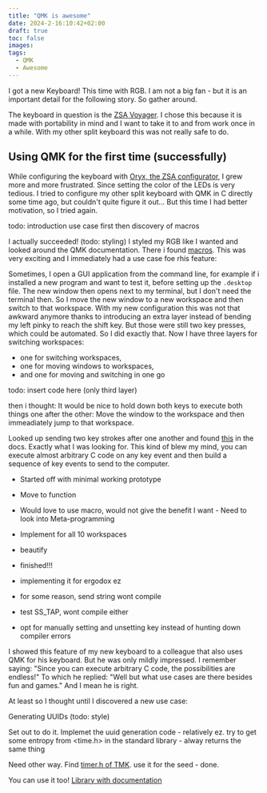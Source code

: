 ```yaml
---
title: "QMK is awesome"
date: 2024-2-16:10:42+02:00
draft: true
toc: false
images:
tags:
  - QMK
  - Awesome
---
```


I got a new Keyboard!
This time with RGB.
I am not a big fan - but it is an important detail for the following story.
So gather around.

The keyboard in question is the [ZSA Voyager](https://www.zsa.io/voyager/).
I chose this because it is made with portability in mind and I want to take it to and from work once in a while.
With my other split keyboard this was not really safe to do.

## Using QMK for the first time (successfully)

While configuring the keyboard with [Oryx, the ZSA configurator](https://configure.zsa.io/), I grew more and more frustrated.
Since setting the color of the LEDs is very tedious.
I tried to configure my other split keyboard with QMK in C directly some time ago, but couldn't quite figure it out...
But this time I had better motivation, so I tried again.

todo: introduction use case first then discovery of macros

I actually succeeded! (todo: styling)
I styled my RGB like I wanted and looked around the QMK documentation.
There i found [macros](https://github.com/qmk/qmk_firmware/blob/master/docs/feature_macros.md#macros).
This was very exciting and I immediately had a use case foe rhis feature:

Sometimes, I open a GUI application from the command line, for example if i installed a new program and want to test it, before setting up the `.desktop` file.
The new window then opens next to my terminal, but I don't need the terminal then.
So I move the new window to a new workspace and then switch to that workspace.
With my new configuration this was not that awkward anymore thanks to introducing an extra layer instead of bending my left pinky to reach the shift key.
But those were still two key presses, which could be automated.
So I did exactly that.
Now I have three layers for switching workspaces:
- one for switching workspaces,
- one for moving windows to workspaces,
- and one for moving and switching in one go

todo: insert code here (only third layer)


then i thought:
It would be nice to hold down both keys to execute both things one after the other:
Move the window to the workspace and then immeadiately jump to that workspace.

Looked up sending two key strokes after one another and found [this](https://github.com/qmk/qmk_firmware/blob/master/docs/feature_macros.md#using-macros-in-c-keymaps) in the docs.
Exactly what I was looking for.
This kind of blew my mind, you can execute almost arbitrary C code on any key event and then build a sequence of key events to send to the computer.

- Started off with minimal working prototype
- Move to function
- Would love to use macro, would not give the benefit I want - Need to look into Meta-programming
- Implement for all 10 workspaces
- beautify
- finished!!!


- implementing it for ergodox ez
- for some reason, send string wont compile
- test SS_TAP, wont compile either
- opt for manually setting and unsetting key instead of hunting down compiler errors

I showed this feature of my new keyboard to a colleague that also uses QMK for his keyboard.
But he was only mildly impressed.
I remember saying: "Since you can execute arbitrary C code, the possibilities are endless!"
To which he replied: "Well but what use cases are there besides fun and games."
And I mean he is right.

At least so I thought until I discovered a new use case:

Generating UUIDs (todo: style)


Set out to do it.
Implemet the uuid generation code - relatively ez.
try to get some entropy from <time.h> in the standard library - alway returns the same thing

Need other way.
Find [timer.h of TMK](https://github.com/tmk/tmk_keyboard/blob/master/tmk_core/common/timer.h).
use it for the seed - done.

You can use it too!
[Library with documentation](https://github.com/cloudsftp/qmk-uuid)

